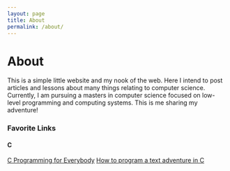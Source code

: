 ```yaml
---
layout: page
title: About
permalink: /about/
---
```


# About

This is a simple little website and my nook of the web. Here I intend to post articles and lessons about many things relating to computer science. Currently, I am pursuing a masters in computer science focused on low-level programming and computing systems. This is me sharing my adventure!

### Favorite Links

#### C
<a href="https://www.cc4e.com" target="_blank" rel="noopener noreferrer">C Programming for Everybody</a>
<a href="https://helderman.github.io/htpataic/htpataic01.html" target="_blank" rel="noopener noreferrer">How to program a text adventure in C</a>
